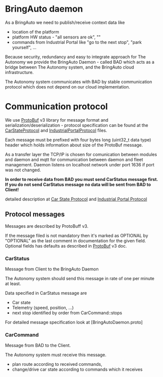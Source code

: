 
# BringAuto daemon

As a BringAuto we need to publish/receive context data like

- location of the platform
- platform HW status - "all sensors are ok", "" 
- commands from Industrial Portal like "go to the next stop", "park yourself", ...

Because security, redundancy and easy to integrate approach for The Autonomy we provide the BringAuto Daemon - called BAD which acts as a bridge between
The Autonomy system, and the BringAuto cloud infrastructure.

The Autonomy system communicates with BAD by stable communication protocol which does not
depend on our cloud implementation.

# Communication protocol

We use [ProtoBuf] v3 library for message format and serialization/deserialization - protocol specification
can be found at the [CarStateProtocol] and [IndustrialPortalProtocol] files.

Each message must be prefixed with four bytes long (uint32_t data type) header which holds
information about size  of the ProtoBuf message.

As a transfer layer the TCP/IP is chosen for comunication between modules and daemon and mqtt for communication between daemon and fleet management. Daemon listens on localhost network under port 1636 if port was not changed.

**In order to receive data from BAD you must send CarStatus message first. If you do not send CarStatus message
no data will be sent from BAD to Client!**

detailed description at [Car State Protocol] and [Industrial Portal Protocol]

## Protocol messages

Messages are described by ProtoBuff v3.

If the message filed is not mandatory then it's marked as OPTIONAL by "OPTIONAL"
as the last comment in documentation for the given field.
Optional fields has defaults as described in [ProtoBuf] v3 doc.

### CarStatus

Message from Client to the BringAuto Daemon

The Autonomy system should send this message in rate of one per minute at least.

Data specified in CarStatus message are

- Car state
- Telemetry (speed, position, ...)
- next stop identified by order from CarCommand::stops

For detailed message specification look at [BringAutoDaemon.proto]

### CarCommand

Message from BAD to the Client.

The Autonomy system must receive this message.

- plan route according to received commands,
- change/drive car state according to commands which it receives


[CarStateProtocol]: ./CarStateProtocol.proto
[IndustrialPortalProtocol]: ./IndustrialPortalProtocol.proto
[ProtoBuf]: https://developers.google.com/protocol-buffers
[Car State Protocol]: https://docs.google.com/document/d/1cW5t_ue0wQmp-InI-M2fug6mxXvLrYcfVjTRHR4et_c/edit?usp=sharing
[Industrial Portal Protocol]: https://docs.google.com/document/d/1sjIE4_c9NrQCpUvlgOwejVMWf6U-QSh_9qobpMqOIRU/edit?usp=sharing